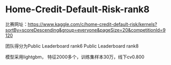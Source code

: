 # Home-Credit-Default-Risk-rank8
比赛网址：https://www.kaggle.com/c/home-credit-default-risk/kernels?sortBy=scoreDescending&group=everyone&pageSize=20&competitionId=9120

团队得分为Public Leaderboard  rank6   Public Leaderboard  rank8

模型采用lightgbm， 特征2000多个，训练集样本30万，线下cv0.800





